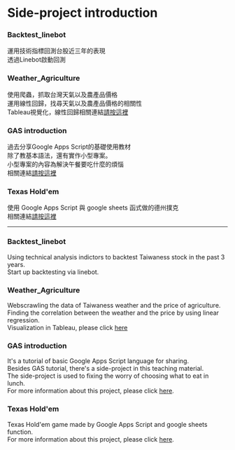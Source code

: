 # Side-project introduction

### Backtest_linebot</br>
運用技術指標回測台股近三年的表現</br>
透過Linebot啟動回測</br>

### Weather_Agriculture</br>
使用爬蟲，抓取台灣天氣以及農產品價格</br>
運用線性回歸，找尋天氣以及農產品價格的相關性</br>
Tableau視覺化，線性回歸相關連結[請按這裡](https://public.tableau.com/app/profile/ben4602414/viz/_16510427808810/sheet4)</br>

### GAS introduction</br>
過去分享Google Apps Script的基礎使用教材</br>
除了教基本語法，還有實作小型專案。</br>
小型專案的內容為解決午餐要吃什麼的煩惱</br>
相關連結[請按這裡](https://docs.google.com/spreadsheets/d/1b9ngb2sEA_tEP1LScHX-s3c79-kaDZAl9I9MMJuZ9YA/edit?usp=sharing)</br>

### Texas Hold'em</br>
使用 Google Apps Script 與 google sheets 函式做的德州撲克</br>
相關連結[請按這裡](https://docs.google.com/spreadsheets/d/15UN23baYrNKWHMCvaZo0q8OnPCamLAn7rtw-SIDVTgI/edit?usp=sharing)</br>

------

### Backtest_linebot</br>
Using technical analysis indictors to backtest Taiwaness stock in the past 3 years.</br>
Start up backtesting via linebot.</br>

### Weather_Agriculture</br>
Webscrawling the data of Taiwaness weather and the price of agriculture.</br>
Finding the correlation between the weather and the price by using linear regression.</br>
Visualization in Tableau, please click [here](https://public.tableau.com/app/profile/ben4602414/viz/_16510427808810/sheet4)</br>


### GAS introduction</br>
It's a tutorial of basic Google Apps Script language for sharing.</br>
Besides GAS tutorial, there's a side-project in this teaching material.</br>
The side-project is used to fixing the worry of choosing what to eat in lunch.</br>
For more information about this project, please click [here](https://docs.google.com/spreadsheets/d/1b9ngb2sEA_tEP1LScHX-s3c79-kaDZAl9I9MMJuZ9YA/edit?usp=sharing).</br>

### Texas Hold'em</br>
Texas Hold'em game made by Google Apps Script and google sheets function.</br>
For more information about this project, please click [here](https://docs.google.com/spreadsheets/d/15UN23baYrNKWHMCvaZo0q8OnPCamLAn7rtw-SIDVTgI/edit?usp=sharing).</br>


